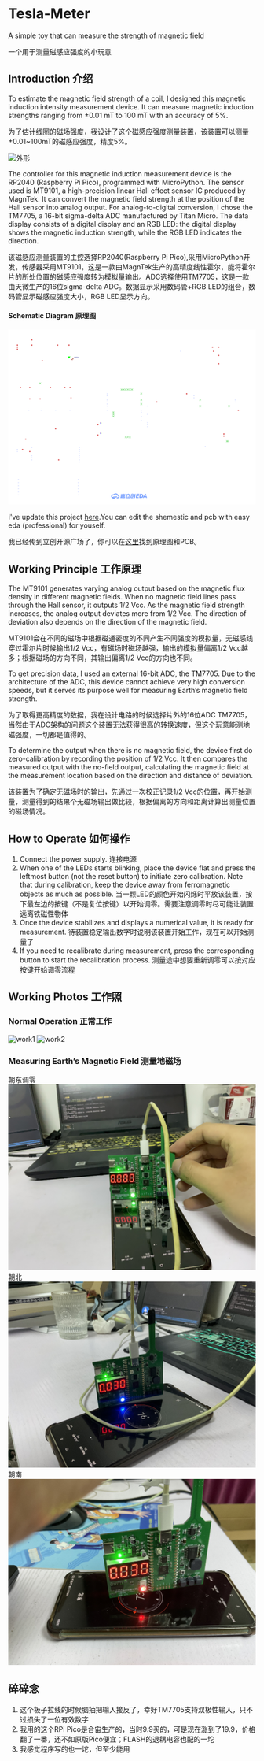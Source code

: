 # Tesla-Meter
A simple toy that can measure the strength of magnetic field

一个用于测量磁感应强度的小玩意

## Introduction 介绍
To estimate the magnetic field strength of a coil, I designed this magnetic induction intensity measurement device. It can measure magnetic induction strengths ranging from ±0.01 mT to 100 mT with an accuracy of 5%.

为了估计线圈的磁场强度，我设计了这个磁感应强度测量装置，该装置可以测量±0.01~100mT的磁感应强度，精度5%。

![外形](resource/IMG_20240429_212745.jpg)

The controller for this magnetic induction measurement device is the RP2040 (Raspberry Pi Pico), programmed with MicroPython. The sensor used is MT9101, a high-precision linear Hall effect sensor IC produced by MagnTek. It can convert the magnetic field strength at the position of the Hall sensor into analog output. For analog-to-digital conversion, I chose the TM7705, a 16-bit sigma-delta ADC manufactured by Titan Micro. The data display consists of a digital display and an RGB LED: the digital display shows the magnetic induction strength, while the RGB LED indicates the direction.

该磁感应测量装置的主控选择RP2040(Raspberry Pi Pico),采用MicroPython开发，传感器采用MT9101，这是一款由MagnTek生产的高精度线性霍尔，能将霍尔片的所处位置的磁感应强度转为模拟量输出。ADC选择使用TM7705，这是一款由天微生产的16位sigma-delta ADC。数据显示采用数码管+RGB LED的组合，数码管显示磁感应强度大小，RGB LED显示方向。

#### Schematic Diagram 原理图
![SCH](resource/SCH_Schematic.svg)

I've update this project [here](https://oshwhub.com/waterbird/mt9101-jian-yi-ci-qiang-ji).You can edit the shemestic and pcb with easy eda (professional) for youself.

我已经传到立创开源广场了，你可以在[这里](https://oshwhub.com/waterbird/mt9101-jian-yi-ci-qiang-ji)找到原理图和PCB。

## Working Principle 工作原理
The MT9101 generates varying analog output based on the magnetic flux density in different magnetic fields. When no magnetic field lines pass through the Hall sensor, it outputs 1/2 Vcc. As the magnetic field strength increases, the analog output deviates more from 1/2 Vcc. The direction of deviation also depends on the direction of the magnetic field.

MT9101会在不同的磁场中根据磁通密度的不同产生不同强度的模拟量，无磁感线穿过霍尔片时候输出1/2 Vcc，有磁场时磁场越强，输出的模拟量偏离1/2 Vcc越多；根据磁场的方向不同，其输出偏离1/2 Vcc的方向也不同。

To get precision data, I used an external 16-bit ADC, the TM7705. Due to the architecture of the ADC, this device cannot achieve very high conversion speeds, but it serves its purpose well for measuring Earth’s magnetic field strength.

为了取得更高精度的数据，我在设计电路的时候选择片外的16位ADC TM7705，当然由于ADC架构的问题这个装置无法获得很高的转换速度，但这个玩意能测地磁强度，一切都是值得的。

To determine the output when there is no magnetic field, the device first do zero-calibration by recording the position of 1/2 Vcc. It then compares the measured output with the no-field output, calculating the magnetic field at the measurement location based on the direction and distance of deviation.

该装置为了确定无磁场时的输出，先通过一次校正记录1/2 Vcc的位置，再开始测量，测量得到的结果个无磁场输出做比较，根据偏离的方向和距离计算出测量位置的磁场情况。

## How to Operate 如何操作
1. Connect the power supply.
   连接电源
2. When one of the LEDs starts blinking, place the device flat and press the leftmost button (not the reset button) to initiate zero calibration. Note that during calibration, keep the device away from ferromagnetic objects as much as possible.
   当一颗LED的颜色开始闪烁时平放该装置，按下最左边的按键（不是复位按键）以开始调零。需要注意调零时尽可能让装置远离铁磁性物体
3. Once the device stabilizes and displays a numerical value, it is ready for measurement.
   待装置稳定输出数字时说明该装置开始工作，现在可以开始测量了
4. If you need to recalibrate during measurement, press the corresponding button to start the recalibration process.
   测量途中想要重新调零可以按对应按键开始调零流程

## Working Photos 工作照
### Normal Operation 正常工作
![work1](resource/IMG_20240429_212957.jpg)
![work2](resource/IMG_20240429_213007.jpg)

### Measuring Earth’s Magnetic Field 测量地磁场
朝东调零
![zero](resource/IMG_0332.JPG)
朝北
![north](resource/IMG_0337.JPG)
朝南
![south](resource/IMG_0338.JPG)

## 碎碎念
1. 这个板子拉线的时候脑抽把输入接反了，幸好TM7705支持双极性输入，只不过损失了一位有效数字
2. 我用的这个RPi Pico是合宙生产的，当时9.9买的，可是现在涨到了19.9，价格翻了一番，还不如原版Pico便宜；FLASH的退耦电容也配的一坨
3. 我感觉程序写的也一坨，但至少能用